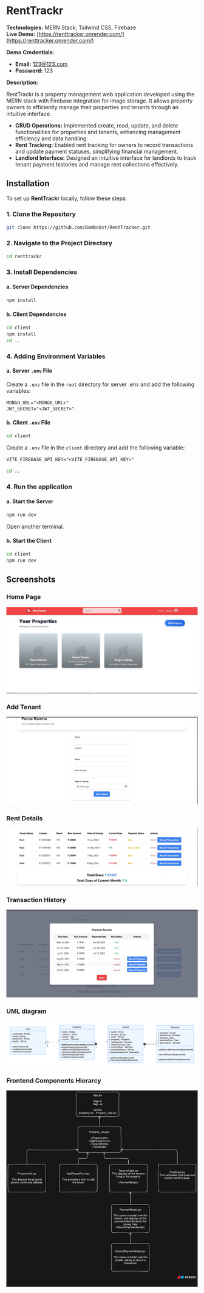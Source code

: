 # RentTrackr

**Technologies:** MERN Stack, Tailwind CSS, Firebase  
**Live Demo:** [https://renttracker.onrender.com/](https://renttracker.onrender.com/)

**Demo Credentials:**

- **Email:** 123@123.com
- **Password:** 123

**Description:**

RentTrackr is a property management web application developed using the MERN stack with Firebase integration for image storage. It allows property owners to efficiently manage their properties and tenants through an intuitive interface.

- **CRUD Operations:** Implemented create, read, update, and delete functionalities for properties and tenants, enhancing management efficiency and data handling.
- **Rent Tracking:** Enabled rent tracking for owners to record transactions and update payment statuses, simplifying financial management.
- **Landlord Interface:** Designed an intuitive interface for landlords to track tenant payment histories and manage rent collections effectively.

## Installation

To set up **RentTrackr** locally, follow these steps:

### 1. Clone the Repository

```bash
git clone https://github.com/Bambo0st/RentTracker.git
```

### 2. Navigate to the Project Directory

```bash
cd renttrackr
```

### 3. Install Dependencies

#### a. Server Dependencies

```bash
npm install
```

#### b. Client Dependencies

```bash
cd client
npm install
cd ..
```

### 4. Adding Environment Variables

#### a. Server `.env` File

Create a `.env` file in the `root` directory for server .env and add the following variables:

```env
MONGO_URL="<MONGO_URL>"
JWT_SECRET="<JWT_SECRET>"
```

#### b. Client `.env` File

```bash
cd client
```

Create a `.env` file in the `client` directory and add the following variable:

```env
VITE_FIREBASE_API_KEY="<VITE_FIREBASE_API_KEY>"
```

```bash
cd ..
```

### 4. Run the application

#### a. Start the Server

```bash
npm run dev
```

Open another terminal.

#### b. Start the Client

```bash
cd client
npm run dev
```

## Screenshots

### Home Page

![ ](./images/1.jpg)

### Add Tenant

![ ](./images/2.jpg)

### Rent Details

![ ](./images/3.jpg)

### Transaction History

![ ](./images/4.jpg)

### UML diagram

![ ](./images/RentTracker-UML.png)

### Frontend Components Hierarcy

![ ](./images/Frontend-components.png)
